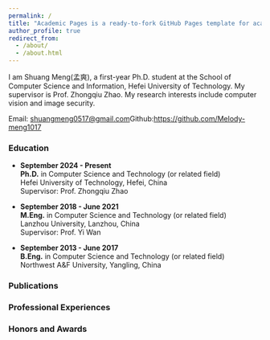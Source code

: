 ```yaml
---
permalink: /
title: "Academic Pages is a ready-to-fork GitHub Pages template for academic personal websites"
author_profile: true
redirect_from: 
  - /about/
  - /about.html
---
```


​​I am Shuang Meng(孟爽), a first-year Ph.D. student at the School of Computer Science and Information, Hefei University of Technology. My supervisor is Prof. Zhongqiu Zhao. My research interests include computer vision and image security.​​

​​Email:​​ shuangmeng0517@gmail.com​​Github:​​ https://github.com/Melody-meng1017

### Education
*   **September 2024 - Present**  
    **Ph.D.** in Computer Science and Technology (or related field)  
    Hefei University of Technology, Hefei, China  
    Supervisor: Prof. Zhongqiu Zhao

*   **September 2018 - June 2021**  
    **M.Eng.** in Computer Science and Technology (or related field)  
    Lanzhou University, Lanzhou, China  
    Supervisor: Prof. Yi Wan

*   **September 2013 - June 2017**  
    **B.Eng.** in Computer Science and Technology (or related field)  
    Northwest A&F University, Yangling, China

### Publications
### Professional Experiences
### Honors and Awards

